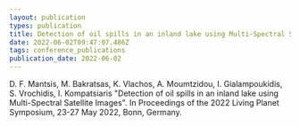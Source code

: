 ```yaml
---
layout: publication
types: publication
title: Detection of oil spills in an inland lake using Multi-Spectral Satellite Images
date: 2022-06-02T09:47:07.486Z
tags: conference_publications
publication_date: 2022-06-02
---
```

<!--StartFragment-->

D. F. Mantsis, M. Bakratsas, K. Vlachos, A. Moumtzidou, I. Gialampoukidis, S. Vrochidis, I. Kompatsiaris "Detection of oil spills in an inland lake using Multi-Spectral Satellite Images". In Proceedings of the 2022 Living Planet Symposium, 23-27 May 2022, Bonn, Germany.

<!--EndFragment-->